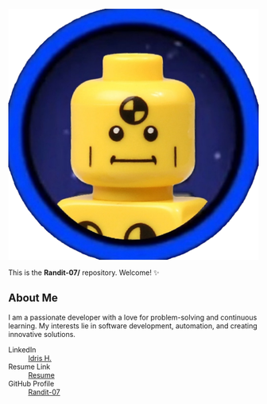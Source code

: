 <!--## Hi there 👋-->

<p align="center" width="100%">
    <img src="https://github.com/Randit-07/randit-07/blob/main/idris.png" alt="Profile Image"> 
</p>

This is the **Randit-07/** repository. Welcome! ✨

## About Me

I am a passionate developer with a love for problem-solving and continuous learning. My interests lie in software development, automation, and creating innovative solutions. 

<dl>
  
  <dt>LinkedIn</dt>
  <dd><a href="https://www.linkedin.com/in/idris-h-8aa78b249/">Idris H.</a></dd>
  
  <dt>Resume Link</dt>
  <dd><a href="https://github.com/Randit-07/randit-07/blob/main/resume.pdf">Resume</a></dd>
  
  <dt>GitHub Profile</dt>
  <dd><a href="https://github.com/Randit-07">Randit-07</a></dd>
</dl>
